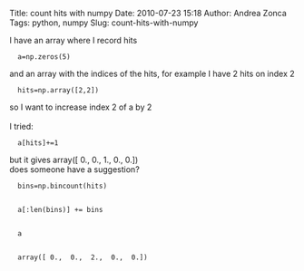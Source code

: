 Title: count hits with numpy
Date: 2010-07-23 15:18
Author: Andrea Zonca
Tags: python, numpy
Slug: count-hits-with-numpy

<p>
 I have an array where I record hits
 <br/>
 <code>
  a=np.zeros(5)
 </code>
 <br/>
 and an array with the indices of the hits, for example I have 2 hits on index 2
 <br/>
 <code>
  hits=np.array([2,2])
 </code>
 <br/>
 so I want to increase index 2 of a by 2
 <br/>
 <a name="more">
 </a>
 <br/>
 I tried:
 <br/>
 <code>
  a[hits]+=1
 </code>
 <br/>
 but it gives array([ 0.,  0.,  1.,  0.,  0.])
 <br/>
 does someone have a suggestion?
 <br/>
 <code>
  bins=np.bincount(hits)
  <br/>
  a[:len(bins)] += bins
  <br/>
  a
  <br/>
  array([ 0.,  0.,  2.,  0.,  0.])
 </code>
</p>